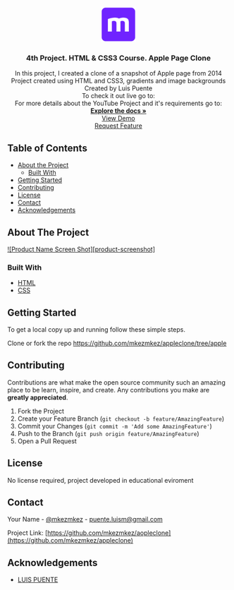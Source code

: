 <!--
*** Thanks for checking out this README Template. If you have a suggestion that would
*** make this better, please fork the repo and create a pull request or simply open
*** an issue with the tag "enhancement".
*** Thanks again! Now go create something AMAZING! :D
***
***
***
*** To avoid retyping too much info. Do a search and replace for the following:
*** github_username, repo, twitter_handle, email
-->





<!-- PROJECT SHIELDS -->
<!--
*** I'm using markdown "reference style" links for readability.
*** Reference links are enclosed in brackets [ ] instead of parentheses ( ).
*** See the bottom of this document for the declaration of the reference variables
*** for contributors-url, forks-url, etc. This is an optional, concise syntax you may use.
*** https://www.markdownguide.org/basic-syntax/#reference-style-links
-->
<!-- PROJECT LOGO -->
<br />
<p align="center">
  <a href="https://github.com/mkezmkez/appleclone/tree/apple">
    <img src="/assets/microverse-logo.png" alt="Logo" width="80" height="80">
  </a>

  <h3 align="center">4th Project. HTML & CSS3 Course. Apple Page Clone</h3>

  <p align="center">
    In this project, I created a clone of a snapshot of Apple page from 2014 <https://web.archive.org/web/20140301004610/http://www.apple.com/>
      <br>
    Project created using HTML and CSS3, gradients and image backgrounds
      <br>
    Created by Luis Puente <https://github.com/mkezmkez>
      <br>
    To check it out live go to: <https://raw.githack.com/mkezmkez/appleclone/apple/index.html>
      <br>
    For more details about the YouTube Project and it's requirements go to: <https://www.theodinproject.com/courses/html5-and-css3/lessons/building-with-backgrounds-and-gradients>
      <br>
    <a href="https://github.com/mkezmkez/appleclone/tree/apple"><strong>Explore the docs »</strong></a>
      <br> 
    <a href="https://raw.githack.com/mkezmkez/appleclone/apple/index.html">View Demo</a>
      <br> 
    <a href="https://github.com/mkezmkez/appleclone/issues">Request Feature</a>
  </p>




<!-- TABLE OF CONTENTS -->
## Table of Contents

* [About the Project](#about-the-project)
  * [Built With](#built-with)
* [Getting Started](#getting-started)
* [Contributing](#contributing)
* [License](#license)
* [Contact](#contact)
* [Acknowledgements](#acknowledgements)



<!-- ABOUT THE PROJECT -->
## About The Project

[![Product Name Screen Shot][product-screenshot]](https://example.com)

### Built With

* [HTML](https://developer.mozilla.org/en-US/docs/Web/HTML)
* [CSS](https://developer.mozilla.org/en-US/docs/Web/CSS)



<!-- GETTING STARTED -->
## Getting Started

To get a local copy up and running follow these simple steps.

Clone or fork the repo <https://github.com/mkezmkez/appleclone/tree/apple>


<!-- CONTRIBUTING -->
## Contributing

Contributions are what make the open source community such an amazing place to be learn, inspire, and create. Any contributions you make are **greatly appreciated**.

1. Fork the Project
2. Create your Feature Branch (`git checkout -b feature/AmazingFeature`)
3. Commit your Changes (`git commit -m 'Add some AmazingFeature'`)
4. Push to the Branch (`git push origin feature/AmazingFeature`)
5. Open a Pull Request



<!-- LICENSE -->
## License

No license required, project developed in educational eviroment


<!-- CONTACT -->
## Contact

Your Name - [@mkezmkez](https://twitter.com/mkezkmez) - puente.luism@gmail.com

Project Link: [https://github.com/mkezmkez/aopleclone](https://github.com/mkezmkez/appleclone)



<!-- ACKNOWLEDGEMENTS -->
## Acknowledgements

* [LUIS PUENTE](https://github.com/mkezmkez)
